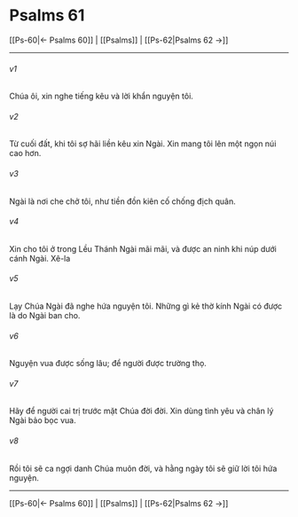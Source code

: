 # Psalms 61

[[Ps-60|← Psalms 60]] | [[Psalms]] | [[Ps-62|Psalms 62 →]]
***



###### v1 
Chúa ôi, xin nghe tiếng kêu và lời khẩn nguyện tôi. 

###### v2 
Từ cuối đất, khi tôi sợ hãi liền kêu xin Ngài. Xin mang tôi lên một ngọn núi cao hơn. 

###### v3 
Ngài là nơi che chở tôi, như tiền đồn kiên cố chống địch quân. 

###### v4 
Xin cho tôi ở trong Lều Thánh Ngài mãi mãi, và được an ninh khi núp dưới cánh Ngài. Xê-la 

###### v5 
Lạy Chúa Ngài đã nghe hứa nguyện tôi. Những gì kẻ thờ kính Ngài có được là do Ngài ban cho. 

###### v6 
Nguyện vua được sống lâu; để người được trường thọ. 

###### v7 
Hãy để người cai trị trước mặt Chúa đời đời. Xin dùng tình yêu và chân lý Ngài bảo bọc vua. 

###### v8 
Rồi tôi sẽ ca ngợi danh Chúa muôn đời, và hằng ngày tôi sẽ giữ lời tôi hứa nguyện.

***
[[Ps-60|← Psalms 60]] | [[Psalms]] | [[Ps-62|Psalms 62 →]]
